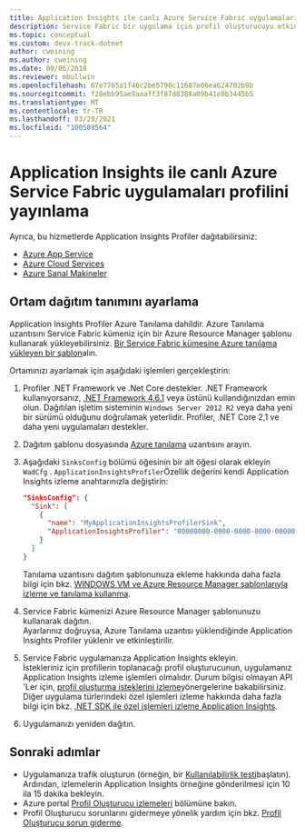 ```yaml
---
title: Application Insights ile canlı Azure Service Fabric uygulamaları profilini yayınlama
description: Service Fabric bir uygulama için profil oluşturucuyu etkinleştirme
ms.topic: conceptual
ms.custom: devx-track-dotnet
author: cweining
ms.author: cweining
ms.date: 08/06/2018
ms.reviewer: mbullwin
ms.openlocfilehash: 67e7765a1f46c2be5790c11687e06ea624702b9b
ms.sourcegitcommit: f28ebb95ae9aaaff3f87d8388a09b41e0b3445b5
ms.translationtype: MT
ms.contentlocale: tr-TR
ms.lasthandoff: 03/29/2021
ms.locfileid: "100589564"
---
```

# <a name="profile-live-azure-service-fabric-applications-with-application-insights"></a>Application Insights ile canlı Azure Service Fabric uygulamaları profilini yayınlama

Ayrıca, bu hizmetlerde Application Insights Profiler dağıtabilirsiniz:
* [Azure App Service](profiler.md?toc=/azure/azure-monitor/toc.json)
* [Azure Cloud Services](profiler-cloudservice.md?toc=/azure/azure-monitor/toc.json)
* [Azure Sanal Makineler](profiler-vm.md?toc=/azure/azure-monitor/toc.json)

## <a name="set-up-the-environment-deployment-definition"></a>Ortam dağıtım tanımını ayarlama

Application Insights Profiler Azure Tanılama dahildir. Azure Tanılama uzantısını Service Fabric kümeniz için bir Azure Resource Manager şablonu kullanarak yükleyebilirsiniz. [Bir Service Fabric kümesine Azure tanılama yükleyen bir şablon](https://github.com/Azure/azure-docs-json-samples/blob/master/application-insights/ServiceFabricCluster.json)alın.

Ortamınızı ayarlamak için aşağıdaki işlemleri gerçekleştirin:

1. Profiler .NET Framework ve .Net Core destekler. .NET Framework kullanıyorsanız, [.NET Framework 4.6.1](/dotnet/framework/migration-guide/how-to-determine-which-versions-are-installed) veya üstünü kullandığınızdan emin olun. Dağıtılan işletim sisteminin `Windows Server 2012 R2` veya daha yeni bir sürümü olduğunu doğrulamak yeterlidir. Profiler, .NET Core 2,1 ve daha yeni uygulamaları destekler.

1. Dağıtım şablonu dosyasında [Azure tanılama](../agents/diagnostics-extension-overview.md) uzantısını arayın.

1. Aşağıdaki `SinksConfig` bölümü öğesinin bir alt öğesi olarak ekleyin `WadCfg` . `ApplicationInsightsProfiler`Özellik değerini kendi Application Insights izleme anahtarınızla değiştirin:  

      ```json
      "SinksConfig": {
        "Sink": [
          {
            "name": "MyApplicationInsightsProfilerSink",
            "ApplicationInsightsProfiler": "00000000-0000-0000-0000-000000000000"
          }
        ]
      }
      ```

      Tanılama uzantısını dağıtım şablonunuza ekleme hakkında daha fazla bilgi için bkz. [WINDOWS VM ve Azure Resource Manager şablonlarıyla izleme ve tanılama kullanma](../../virtual-machines/extensions/diagnostics-template.md?toc=/azure/virtual-machines/windows/toc.json).

1. Service Fabric kümenizi Azure Resource Manager şablonunuzu kullanarak dağıtın.  
  Ayarlarınız doğruysa, Azure Tanılama uzantısı yüklendiğinde Application Insights Profiler yüklenir ve etkinleştirilir. 

1. Service Fabric uygulamanıza Application Insights ekleyin.  
  İstekleriniz için profillerin toplanacağı profil oluşturucunun, uygulamanız Application Insights izleme işlemleri olmalıdır. Durum bilgisi olmayan API 'Ler için, [profil oluşturma isteklerini izleme](profiler-trackrequests.md?toc=/azure/azure-monitor/toc.json)yönergelerine bakabilirsiniz. Diğer uygulama türlerindeki özel işlemleri izleme hakkında daha fazla bilgi için bkz. [.NET SDK ile özel işlemleri izleme Application Insights](custom-operations-tracking.md?toc=/azure/azure-monitor/toc.json).

1. Uygulamanızı yeniden dağıtın.


## <a name="next-steps"></a>Sonraki adımlar

* Uygulamanıza trafik oluşturun (örneğin, bir [Kullanılabilirlik testi](monitor-web-app-availability.md)başlatın). Ardından, izlemelerin Application Insights örneğine gönderilmesi için 10 ila 15 dakika bekleyin.
* Azure portal [Profil Oluşturucu izlemeleri](profiler-overview.md?toc=/azure/azure-monitor/toc.json) bölümüne bakın.
* Profil Oluşturucu sorunlarını gidermeye yönelik yardım için bkz. [Profil Oluşturucu sorun giderme](profiler-troubleshooting.md?toc=/azure/azure-monitor/toc.json).
